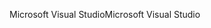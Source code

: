 <span data-ttu-id="f0eee-101">Microsoft Visual Studio</span><span class="sxs-lookup"><span data-stu-id="f0eee-101">Microsoft Visual Studio</span></span>